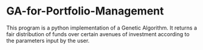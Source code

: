 # GA-for-Portfolio-Management
This program is a python implementation of a Genetic Algorithm. It returns a fair distribution of funds over certain avenues of investment according to the parameters input by the user.
